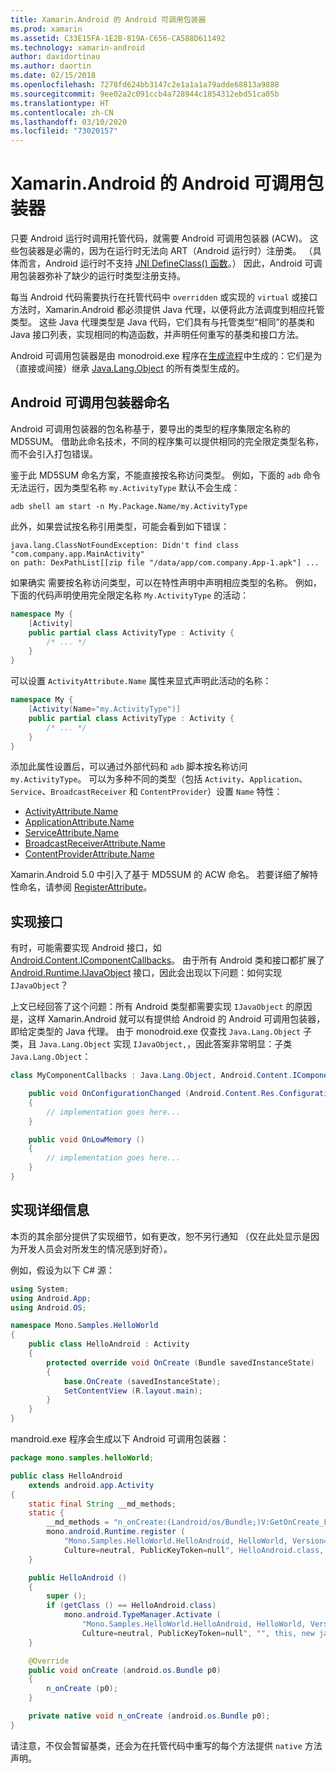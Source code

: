 ```yaml
---
title: Xamarin.Android 的 Android 可调用包装器
ms.prod: xamarin
ms.assetid: C33E15FA-1E2B-819A-C656-CA588D611492
ms.technology: xamarin-android
author: davidortinau
ms.author: daortin
ms.date: 02/15/2018
ms.openlocfilehash: 7278fd624bb3147c2e1a1a1a79adde68813a9888
ms.sourcegitcommit: 9ee02a2c091ccb4a728944c1854312ebd51ca05b
ms.translationtype: HT
ms.contentlocale: zh-CN
ms.lasthandoff: 03/10/2020
ms.locfileid: "73020157"
---
```

# <a name="android-callable-wrappers-for-xamarinandroid"></a>Xamarin.Android 的 Android 可调用包装器

只要 Android 运行时调用托管代码，就需要 Android 可调用包装器 (ACW)。 这些包装器是必需的，因为在运行时无法向 ART（Android 运行时）注册类。 （具体而言，Android 运行时不支持 [JNI DefineClass() 函数](https://docs.oracle.com/javase/1.5.0/docs/guide/jni/spec/functions.html#wp15986)。） 因此，Android 可调用包装器弥补了缺少的运行时类型注册支持。 

每当  Android 代码需要执行在托管代码中 `overridden` 或实现的 `virtual` 或接口方法时，Xamarin.Android 都必须提供 Java 代理，以便将此方法调度到相应托管类型。 这些 Java 代理类型是 Java 代码，它们具有与托管类型“相同”的基类和 Java 接口列表，实现相同的构造函数，并声明任何重写的基类和接口方法。 

Android 可调用包装器是由 monodroid.exe  程序在[生成流程](~/android/deploy-test/building-apps/build-process.md)中生成的：它们是为（直接或间接）继承 [Java.Lang.Object](xref:Java.Lang.Object) 的所有类型生成的。 

## <a name="android-callable-wrapper-naming"></a>Android 可调用包装器命名

Android 可调用包装器的包名称基于，要导出的类型的程序集限定名称的 MD5SUM。 借助此命名技术，不同的程序集可以提供相同的完全限定类型名称，而不会引入打包错误。 

鉴于此 MD5SUM 命名方案，不能直接按名称访问类型。 例如，下面的 `adb` 命令无法运行，因为类型名称 `my.ActivityType` 默认不会生成： 

```shell
adb shell am start -n My.Package.Name/my.ActivityType
```

此外，如果尝试按名称引用类型，可能会看到如下错误：

```shell
java.lang.ClassNotFoundException: Didn't find class "com.company.app.MainActivity"
on path: DexPathList[[zip file "/data/app/com.company.App-1.apk"] ...
```

如果确实  需要按名称访问类型，可以在特性声明中声明相应类型的名称。 例如，下面的代码声明使用完全限定名称 `My.ActivityType` 的活动：

```csharp
namespace My {
    [Activity]
    public partial class ActivityType : Activity {
        /* ... */
    }
}
```

可以设置 `ActivityAttribute.Name` 属性来显式声明此活动的名称： 

```csharp
namespace My {
    [Activity(Name="my.ActivityType")]
    public partial class ActivityType : Activity {
        /* ... */
    }
}
```

添加此属性设置后，可以通过外部代码和 `adb` 脚本按名称访问 `my.ActivityType`。 可以为多种不同的类型（包括 `Activity`、`Application`、`Service`、`BroadcastReceiver` 和 `ContentProvider`）设置 `Name` 特性： 

- [ActivityAttribute.Name](xref:Android.App.ActivityAttribute.Name)
- [ApplicationAttribute.Name](xref:Android.App.ApplicationAttribute.Name)
- [ServiceAttribute.Name](xref:Android.App.ServiceAttribute.Name)
- [BroadcastReceiverAttribute.Name](xref:Android.Content.BroadcastReceiverAttribute.Name)
- [ContentProviderAttribute.Name](xref:Android.Content.ContentProviderAttribute.Name)

Xamarin.Android 5.0 中引入了基于 MD5SUM 的 ACW 命名。 若要详细了解特性命名，请参阅 [RegisterAttribute](xref:Android.Runtime.RegisterAttribute)。 

## <a name="implementing-interfaces"></a>实现接口

有时，可能需要实现 Android 接口，如 [Android.Content.IComponentCallbacks](xref:Android.Content.IComponentCallbacks)。 由于所有 Android 类和接口都扩展了 [Android.Runtime.IJavaObject](xref:Android.Runtime.IJavaObject) 接口，因此会出现以下问题：如何实现 `IJavaObject`？ 

上文已经回答了这个问题：所有 Android 类型都需要实现 `IJavaObject` 的原因是，这样 Xamarin.Android 就可以有提供给 Android 的 Android 可调用包装器，即给定类型的 Java 代理。 由于 monodroid.exe  仅查找 `Java.Lang.Object` 子类，且 `Java.Lang.Object` 实现 `IJavaObject,`，因此答案非常明显：子类 `Java.Lang.Object`： 

```csharp
class MyComponentCallbacks : Java.Lang.Object, Android.Content.IComponentCallbacks {

    public void OnConfigurationChanged (Android.Content.Res.Configuration newConfig)
    {
        // implementation goes here...
    } 

    public void OnLowMemory ()
    {
        // implementation goes here...
    }
}
```

## <a name="implementation-details"></a>实现详细信息

本页的其余部分提供了实现细节，如有更改，恕不另行通知  （仅在此处显示是因为开发人员会对所发生的情况感到好奇）。 

例如，假设为以下 C# 源：

```csharp
using System;
using Android.App;
using Android.OS;

namespace Mono.Samples.HelloWorld
{
    public class HelloAndroid : Activity
    {
        protected override void OnCreate (Bundle savedInstanceState)
        {
            base.OnCreate (savedInstanceState);
            SetContentView (R.layout.main);
        }
    }
}
```

mandroid.exe  程序会生成以下 Android 可调用包装器： 

```java
package mono.samples.helloWorld;

public class HelloAndroid
    extends android.app.Activity
{
    static final String __md_methods;
    static {
        __md_methods = "n_onCreate:(Landroid/os/Bundle;)V:GetOnCreate_Landroid_os_Bundle_Handler\n" + "";
        mono.android.Runtime.register (
            "Mono.Samples.HelloWorld.HelloAndroid, HelloWorld, Version=1.0.0.0, 
            Culture=neutral, PublicKeyToken=null", HelloAndroid.class, __md_methods);
    }

    public HelloAndroid ()
    {
        super ();
        if (getClass () == HelloAndroid.class)
            mono.android.TypeManager.Activate (
                "Mono.Samples.HelloWorld.HelloAndroid, HelloWorld, Version=1.0.0.0, 
                Culture=neutral, PublicKeyToken=null", "", this, new java.lang.Object[] {  });
    }

    @Override
    public void onCreate (android.os.Bundle p0)
    {
        n_onCreate (p0);
    }

    private native void n_onCreate (android.os.Bundle p0);
}
```

请注意，不仅会暂留基类，还会为在托管代码中重写的每个方法提供 `native` 方法声明。 
